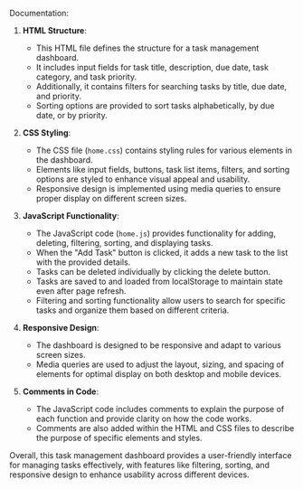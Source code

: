 Documentation:

1. **HTML Structure**:
   - This HTML file defines the structure for a task management dashboard.
   - It includes input fields for task title, description, due date, task category, and task priority.
   - Additionally, it contains filters for searching tasks by title, due date, and priority.
   - Sorting options are provided to sort tasks alphabetically, by due date, or by priority.

2. **CSS Styling**:
   - The CSS file (`home.css`) contains styling rules for various elements in the dashboard.
   - Elements like input fields, buttons, task list items, filters, and sorting options are styled to enhance visual appeal and usability.
   - Responsive design is implemented using media queries to ensure proper display on different screen sizes.

3. **JavaScript Functionality**:
   - The JavaScript code (`home.js`) provides functionality for adding, deleting, filtering, sorting, and displaying tasks.
   - When the "Add Task" button is clicked, it adds a new task to the list with the provided details.
   - Tasks can be deleted individually by clicking the delete button.
   - Tasks are saved to and loaded from localStorage to maintain state even after page refresh.
   - Filtering and sorting functionality allow users to search for specific tasks and organize them based on different criteria.

4. **Responsive Design**:
   - The dashboard is designed to be responsive and adapt to various screen sizes.
   - Media queries are used to adjust the layout, sizing, and spacing of elements for optimal display on both desktop and mobile devices.

5. **Comments in Code**:
   - The JavaScript code includes comments to explain the purpose of each function and provide clarity on how the code works.
   - Comments are also added within the HTML and CSS files to describe the purpose of specific elements and styles.

Overall, this task management dashboard provides a user-friendly interface for managing tasks effectively, with features like filtering, sorting, and responsive design to enhance usability across different devices.
